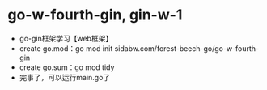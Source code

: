 # go-w-fourth-gin, gin-w-1

* go-gin框架学习【web框架】
* create go.mod：go mod init sidabw.com/forest-beech-go/go-w-fourth-gin
* create go.sum：go mod tidy
* 完事了，可以运行main.go了